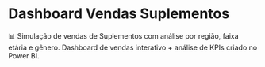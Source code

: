 # Dashboard Vendas Suplementos
📊 Simulação de vendas de Suplementos com análise por região, faixa etária e gênero. Dashboard de vendas interativo + análise de KPIs criado no Power BI. 
